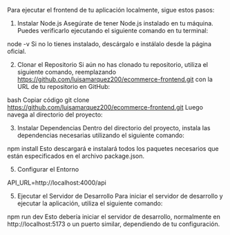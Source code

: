 Para ejecutar el frontend de tu aplicación localmente, sigue estos pasos:

1. Instalar Node.js
Asegúrate de tener Node.js instalado en tu máquina. Puedes verificarlo ejecutando el siguiente comando en tu terminal:

node -v
Si no lo tienes instalado, descárgalo e instálalo desde la página oficial.

2. Clonar el Repositorio
Si aún no has clonado tu repositorio, utiliza el siguiente comando, reemplazando <https://github.com/luisamarquez200/ecommerce-frontend.git> con la URL de tu repositorio en GitHub:

bash
Copiar código
git clone <https://github.com/luisamarquez200/ecommerce-frontend.git>
Luego navega al directorio del proyecto:

3. Instalar Dependencias
Dentro del directorio del proyecto, instala las dependencias necesarias utilizando el siguiente comando:

npm install
Esto descargará e instalará todos los paquetes necesarios que están especificados en el archivo package.json.

5. Configurar el Entorno

API_URL=http://localhost:4000/api

5. Ejecutar el Servidor de Desarrollo
Para iniciar el servidor de desarrollo y ejecutar la aplicación, utiliza el siguiente comando:

npm run dev
Esto debería iniciar el servidor de desarrollo, normalmente en http://localhost:5173 o un puerto similar, dependiendo de tu configuración.
